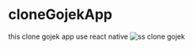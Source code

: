 # cloneGojekApp
this clone gojek app use react native
![ss clone gojek](https://user-images.githubusercontent.com/43342329/87424286-e35ed300-c605-11ea-99fb-34e2d7b73dbf.png)
